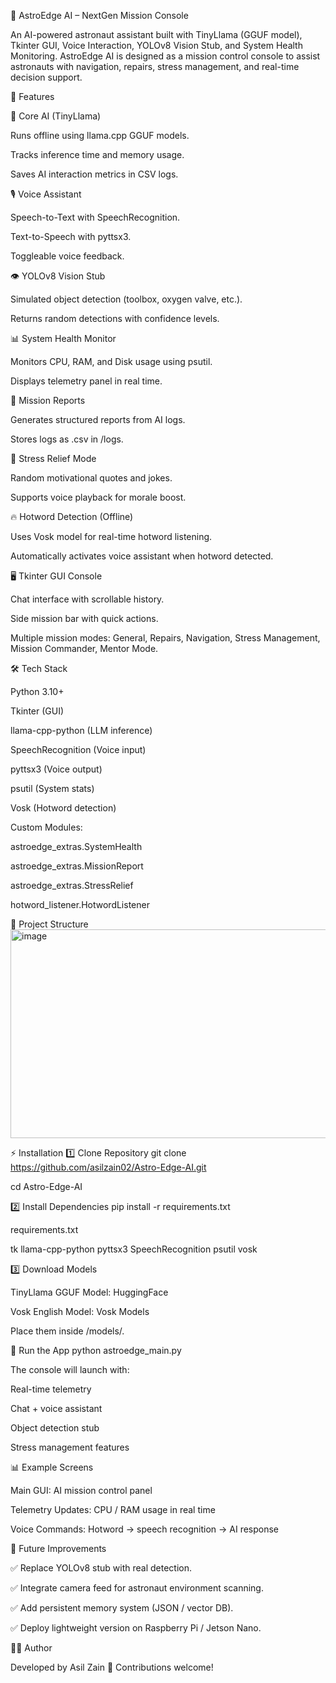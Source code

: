 🚀 AstroEdge AI – NextGen Mission Console

An AI-powered astronaut assistant built with TinyLlama (GGUF model), Tkinter GUI, Voice Interaction, YOLOv8 Vision Stub, and System Health Monitoring.
AstroEdge AI is designed as a mission control console to assist astronauts with navigation, repairs, stress management, and real-time decision support.

🌟 Features

🧠 Core AI (TinyLlama)

Runs offline using llama.cpp GGUF models.

Tracks inference time and memory usage.

Saves AI interaction metrics in CSV logs.

🎙 Voice Assistant

Speech-to-Text with SpeechRecognition.

Text-to-Speech with pyttsx3.

Toggleable voice feedback.

👁 YOLOv8 Vision Stub

Simulated object detection (toolbox, oxygen valve, etc.).

Returns random detections with confidence levels.

📊 System Health Monitor

Monitors CPU, RAM, and Disk usage using psutil.

Displays telemetry panel in real time.

📝 Mission Reports

Generates structured reports from AI logs.

Stores logs as .csv in /logs.

🧘 Stress Relief Mode

Random motivational quotes and jokes.

Supports voice playback for morale boost.

🔥 Hotword Detection (Offline)

Uses Vosk model for real-time hotword listening.

Automatically activates voice assistant when hotword detected.

🖥 Tkinter GUI Console

Chat interface with scrollable history.

Side mission bar with quick actions.

Multiple mission modes: General, Repairs, Navigation, Stress Management, Mission Commander, Mentor Mode.

🛠 Tech Stack

Python 3.10+

Tkinter (GUI)

llama-cpp-python (LLM inference)

SpeechRecognition (Voice input)

pyttsx3 (Voice output)

psutil (System stats)

Vosk (Hotword detection)

Custom Modules:

astroedge_extras.SystemHealth

astroedge_extras.MissionReport

astroedge_extras.StressRelief

hotword_listener.HotwordListener

📂 Project Structure
<img width="838" height="334" alt="image" src="https://github.com/user-attachments/assets/6e05f807-fde9-4575-8237-344f6deb94a7" />


⚡ Installation
1️⃣ Clone Repository
git clone https://github.com/asilzain02/Astro-Edge-AI.git

cd Astro-Edge-AI


2️⃣ Install Dependencies
pip install -r requirements.txt


requirements.txt

tk
llama-cpp-python
pyttsx3
SpeechRecognition
psutil
vosk

3️⃣ Download Models

TinyLlama GGUF Model: HuggingFace

Vosk English Model: Vosk Models

Place them inside /models/.

🚀 Run the App
python astroedge_main.py


The console will launch with:

Real-time telemetry

Chat + voice assistant

Object detection stub

Stress management features

📊 Example Screens

Main GUI: AI mission control panel

Telemetry Updates: CPU / RAM usage in real time

Voice Commands: Hotword → speech recognition → AI response

📌 Future Improvements

✅ Replace YOLOv8 stub with real detection.

✅ Integrate camera feed for astronaut environment scanning.

✅ Add persistent memory system (JSON / vector DB).

✅ Deploy lightweight version on Raspberry Pi / Jetson Nano.

👨‍🚀 Author

Developed by Asil Zain 🚀
Contributions welcome!

